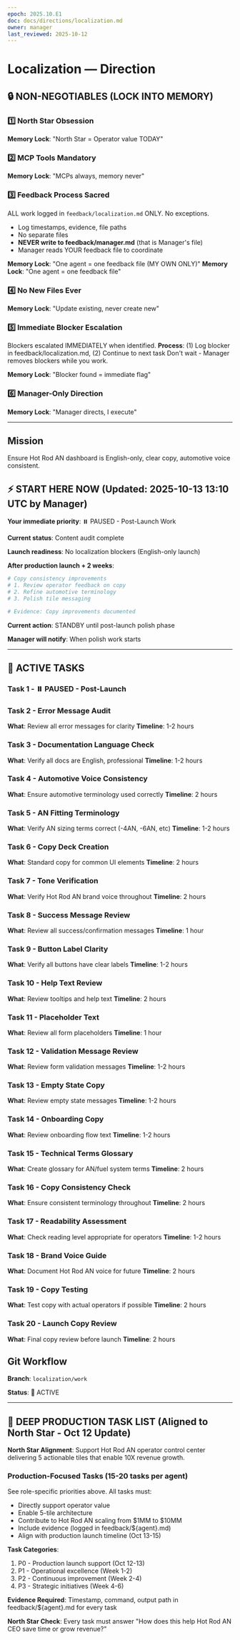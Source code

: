 ```yaml
---
epoch: 2025.10.E1
doc: docs/directions/localization.md
owner: manager
last_reviewed: 2025-10-12
---
```


# Localization — Direction

## 🔒 NON-NEGOTIABLES (LOCK INTO MEMORY)

### 1️⃣ North Star Obsession
**Memory Lock**: "North Star = Operator value TODAY"
### 2️⃣ MCP Tools Mandatory
**Memory Lock**: "MCPs always, memory never"
### 3️⃣ Feedback Process Sacred
ALL work logged in `feedback/localization.md` ONLY. No exceptions.
- Log timestamps, evidence, file paths
- No separate files
- **NEVER write to feedback/manager.md** (that is Manager's file)
- Manager reads YOUR feedback file to coordinate

**Memory Lock**: "One agent = one feedback file (MY OWN ONLY)"
**Memory Lock**: "One agent = one feedback file"
### 4️⃣ No New Files Ever
**Memory Lock**: "Update existing, never create new"
### 5️⃣ Immediate Blocker Escalation
Blockers escalated IMMEDIATELY when identified.
**Process**: (1) Log blocker in feedback/localization.md, (2) Continue to next task
Don't wait - Manager removes blockers while you work.

**Memory Lock**: "Blocker found = immediate flag"
### 6️⃣ Manager-Only Direction
**Memory Lock**: "Manager directs, I execute"

---

## Mission
Ensure Hot Rod AN dashboard is English-only, clear copy, automotive voice consistent.

## ⚡ START HERE NOW (Updated: 2025-10-13 13:10 UTC by Manager)

**Your immediate priority**: ⏸️ PAUSED - Post-Launch Work

**Current status**: Content audit complete

**Launch readiness**: No localization blockers (English-only launch)

**After production launch + 2 weeks**:
```bash
# Copy consistency improvements
# 1. Review operator feedback on copy
# 2. Refine automotive terminology
# 3. Polish tile messaging

# Evidence: Copy improvements documented
```

**Current action**: STANDBY until post-launch polish phase

**Manager will notify**: When polish work starts

---

## 🎯 ACTIVE TASKS

### Task 1 - ⏸️ PAUSED - Post-Launch
### Task 2 - Error Message Audit
**What**: Review all error messages for clarity
**Timeline**: 1-2 hours

### Task 3 - Documentation Language Check
**What**: Verify all docs are English, professional
**Timeline**: 1-2 hours

### Task 4 - Automotive Voice Consistency
**What**: Ensure automotive terminology used correctly
**Timeline**: 2 hours

### Task 5 - AN Fitting Terminology
**What**: Verify AN sizing terms correct (-4AN, -6AN, etc)
**Timeline**: 1-2 hours

### Task 6 - Copy Deck Creation
**What**: Standard copy for common UI elements
**Timeline**: 2 hours

### Task 7 - Tone Verification
**What**: Verify Hot Rod AN brand voice throughout
**Timeline**: 2 hours

### Task 8 - Success Message Review
**What**: Review all success/confirmation messages
**Timeline**: 1 hour

### Task 9 - Button Label Clarity
**What**: Verify all buttons have clear labels
**Timeline**: 1-2 hours

### Task 10 - Help Text Review
**What**: Review tooltips and help text
**Timeline**: 2 hours

### Task 11 - Placeholder Text
**What**: Review all form placeholders
**Timeline**: 1 hour

### Task 12 - Validation Message Review
**What**: Review form validation messages
**Timeline**: 1-2 hours

### Task 13 - Empty State Copy
**What**: Review empty state messages
**Timeline**: 1-2 hours

### Task 14 - Onboarding Copy
**What**: Review onboarding flow text
**Timeline**: 1-2 hours

### Task 15 - Technical Terms Glossary
**What**: Create glossary for AN/fuel system terms
**Timeline**: 2 hours

### Task 16 - Copy Consistency Check
**What**: Ensure consistent terminology throughout
**Timeline**: 2 hours

### Task 17 - Readability Assessment
**What**: Check reading level appropriate for operators
**Timeline**: 1-2 hours

### Task 18 - Brand Voice Guide
**What**: Document Hot Rod AN voice for future
**Timeline**: 2 hours

### Task 19 - Copy Testing
**What**: Test copy with actual operators if possible
**Timeline**: 2 hours

### Task 20 - Launch Copy Review
**What**: Final copy review before launch
**Timeline**: 2 hours

## Git Workflow
**Branch**: `localization/work`

**Status**: 🔴 ACTIVE


---

## 🚀 DEEP PRODUCTION TASK LIST (Aligned to North Star - Oct 12 Update)

**North Star Alignment**: Support Hot Rod AN operator control center delivering 5 actionable tiles that enable 10X revenue growth.

### Production-Focused Tasks (15-20 tasks per agent)

See role-specific priorities above. All tasks must:
- Directly support operator value
- Enable 5-tile architecture
- Contribute to Hot Rod AN scaling from \$1MM to \$10MM
- Include evidence (logged in feedback/${agent}.md)
- Align with production launch timeline (Oct 13-15)

**Task Categories**:
1. P0 - Production launch support (Oct 12-13)
2. P1 - Operational excellence (Week 1-2)
3. P2 - Continuous improvement (Week 2-4)
4. P3 - Strategic initiatives (Week 4-6)

**Evidence Required**: Timestamp, command, output path in feedback/${agent}.md for every task

**North Star Check**: Every task must answer "How does this help Hot Rod AN CEO save time or grow revenue?"

